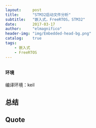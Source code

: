 ```yaml
---
layout:     post
title:      "STM32启动文件分析"
subtitle:   "嵌入式，FreeRTOS，STM32"
date:       2017-03-17
author:     "elmagnifico"
header-img: "img/Embedded-head-bg.png"
catalog:    true
tags:
    - 嵌入式
    - FreeRTOS
---
```


## 


#### 环境

编译环境：keil

## 总结



## Quote

> 